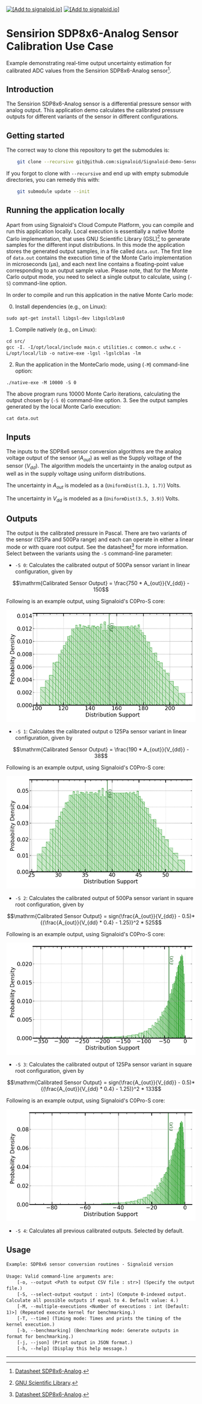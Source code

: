 [<img src="https://assets.signaloid.io/add-to-signaloid-cloud-logo-dark-latest.png#gh-dark-mode-only" alt="[Add to signaloid.io]" height="30">](https://signaloid.io/repositories?connect=https://github.com/signaloid/Signaloid-Demo-Sensors-SensirionSDP8xxAnalogConversionRoutines#gh-dark-mode-only)
[<img src="https://assets.signaloid.io/add-to-signaloid-cloud-logo-light-latest.png#gh-light-mode-only" alt="[Add to signaloid.io]" height="30">](https://signaloid.io/repositories?connect=https://github.com/signaloid/Signaloid-Demo-Sensors-SensirionSDP8xxAnalogConversionRoutines#gh-light-mode-only)

# Sensirion SDP8x6-Analog Sensor Calibration Use Case
Example demonstrating real-time output uncertainty estimation for calibrated ADC values from the Sensirion SDP8x6-Analog sensor[^1].

## Introduction
The Sensirion SDP8x6-Analog sensor is a differential pressure sensor with analog output.
This application demo calculates the calibrated pressure outputs for different variants of the sensor in different configurations.

## Getting started

The correct way to clone this repository to get the submodules is:
```sh
	git clone --recursive git@github.com:signaloid/Signaloid-Demo-Sensors-SensirionSDP8xxAnalogConversionRoutines.git
```

If you forgot to clone with `--recursive` and end up with empty submodule directories, you can remedy this with:
```sh
	git submodule update --init
```

## Running the application locally
Apart from using Signaloid's Cloud Compute Platform, you can compile and run this application
locally. Local execution is essentially a native Monte Carlo implementation,
that uses GNU Scientific Library (GSL)[^2] to generate samples for the different input distributions.
In this mode the application stores the generated output samples, in a file called `data.out`.
The first line of `data.out` contains the execution time of the Monte Carlo implementation
in microseconds (μs), and each
next line contains a floating-point value corresponding to an output sample value.
Please note, that for the Monte Carlo output mode, you need to select a single output
to calculate, using (`-S`) command-line option.

In order to compile and run this application in the native Monte Carlo mode:

0. Install dependencies (e.g., on Linux):
```
sudo apt-get install libgsl-dev libgslcblas0
```
1. Compile natively (e.g., on Linux):
```
cd src/
gcc -I. -I/opt/local/include main.c utilities.c common.c uxhw.c -L/opt/local/lib -o native-exe -lgsl -lgslcblas -lm
```
2. Run the application in the MonteCarlo mode, using (`-M`) command-line option:
```
./native-exe -M 10000 -S 0
```
The above program runs 10000 Monte Carlo iterations, calculating the output chosen by (`-S 0`) command-line option.
3. See the output samples generated by the local Monte Carlo execution:
```
cat data.out
```

## Inputs
The inputs to the SDP8x6 sensor conversion algorithms are the analog voltage output of the sensor ($A_{out}$)
as well as the Supply voltage of the sensor ($V_{dd}$). The algorithm models the uncertainty in the analog output as
well as in the supply voltage using uniform distributions.

The uncertainty in $A_{out}$ is modeled as a (`UniformDist(1.3, 1.7)`) Volts.

The uncertainty in $V_{dd}$ is modeled as a (`UniformDist(3.5, 3.9)`) Volts.


## Outputs
The output is the calibrated pressure in Pascal. There are two variants of the sensor (125Pa and 500Pa range) and each can operate
in either a linear mode or with quare root output. See the datasheet[^1] for more information. Select
between the variants using the `-S` command-line parameter:
- `-S 0`: Calculates the calibrated output of 500Pa sensor variant in linear configuration, given by
```math
\mathrm{Calibrated Sensor Output} = \frac{750 * A_{out}}{V_{dd}} - 150
```
Following is an example output, using Signaloid's C0Pro-S core:

![SDP8x6 500Pa Linear Configuration example output plot](./docs/plots/outputDistributions[0]-C0-S.png)

- `-S 1`: Calculates the calibrated output o 125Pa sensor variant in linear configuration, given by
```math
\mathrm{Calibrated Sensor Output} = \frac{190 * A_{out}}{V_{dd}} - 38
```
Following is an example output, using Signaloid's C0Pro-S core:

![SDP8x6 125Pa Linear Configuration example output plot](./docs/plots/outputDistributions[1]-C0-S.png)

- `-S 2`: Calculates the calibrated output of 500Pa sensor variant in square root configuration, given by
```math
\mathrm{Calibrated Sensor Output} = sign(\frac{A_{out}}{V_{dd}} - 0.5)*{(\frac{A_{out}}{V_{dd} * 0.4} - 1.25)}^2 * 525
``` 
Following is an example output, using Signaloid's C0Pro-S core:

![SDP8x6 125Pa Square Root Configuration example output plot](./docs/plots/outputDistributions[2]-C0-S.png)

- `-S 3`: Calculates the calibrated output of 125Pa sensor variant in square root configuration, given by
```math
\mathrm{Calibrated Sensor Output} = sign(\frac{A_{out}}{V_{dd}} - 0.5)*{(\frac{A_{out}}{V_{dd} * 0.4} - 1.25)}^2 * 133
```

Following is an example output, using Signaloid's C0Pro-S core:

![SDP8x6 125Pa Square Root Configuration example output plot](./docs/plots/outputDistributions[3]-C0-S.png)

- `-S 4`: Calculates all previous calibrated outputs. Selected by default.




## Usage
```
Example: SDP8x6 sensor conversion routines - Signaloid version

Usage: Valid command-line arguments are:
	[-o, --output <Path to output CSV file : str>] (Specify the output file.)
	[-S, --select-output <output : int>] (Compute 0-indexed output. Calculate all possible outputs if equal to 4. Default value: 4.)
	[-M, --multiple-executions <Number of executions : int (Default: 1)>] (Repeated execute kernel for benchmarking.)
	[-T, --time] (Timing mode: Times and prints the timing of the kernel execution.)
	[-b, --benchmarking] (Benchmarking mode: Generate outputs in format for benchmarking.)
	[-j, --json] (Print output in JSON format.)
	[-h, --help] (Display this help message.)
```


---

[^1]: [Datasheet SDP8x6-Analog](https://www.mouser.com/datasheet/2/682/Sensirion_Differential_Pressure_Datasheet_SDP8xx_A-3051563.pdf).

[^2]: [GNU Scientific Library](https://www.gnu.org/software/gsl/).

